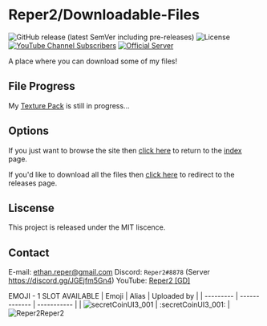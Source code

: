 # Reper2/Downloadable-Files
![GitHub release (latest SemVer including pre-releases)](https://img.shields.io/github/v/release/Reper2/Downloadable-Files?include_prereleases&sort=semver)
![License](https://img.shields.io/github/license/Reper2/Downloadable-Files)
[![YouTube Channel Subscribers](https://img.shields.io/youtube/channel/subscribers/UCofCDfLjs_TkiC-p0-k_9XA?color=%23FF6969&label=Reper2%20%5BGD%5D&logo=youtube&logoColor=%23FF0000&style=flat)](https://www.youtube.com/channel/UCofCDfLjs_TkiC-p0-k_9XA)
[![Official Server](https://img.shields.io/discord/771861170256085023?color=%237289DA&label=Official%20Server&logo=discord)](https://discord.gg/JGEjfm5Gn4)

A place where you can download some of my files!
## File Progress
My [Texture Pack](https://github.com/Reper2/Downloadable-Files/tree/master/Texture%20Pack) is still in progress...
## Options
If you just want to browse the site then [click here](https://reper2.github.io/Downloadable-Files) to return to the [index](https://reper2.github.io/Downloadable-Files/index.md) page.

If you'd like to download all the files then [click here](https://github.com/Reper2/Downloadable-Files/releases) to redirect to the releases page.
## Liscense
This project is released under the MIT liscence.
## Contact
E-mail: [ethan.reper@gmail.com](mailto:ethan.reper@gmail.com)
Discord: `Reper2#8878` (Server https://discord.gg/JGEjfm5Gn4)
YouTube: [Reper2 [GD]](https://www.youtube.com/channel/UCofCDfLjs_TkiC-p0-k_9XA)

EMOJI - 1 SLOT AVAILABLE
| Emoji 	| Alias 		| Uploaded by |
| --------- | ------------- | ----------- |
| ![secretCoinUI3_001](https://github.com/Reper2/Downloadable-Files/blob/master/Discord/Guilds/Reper2verse/Emoji/secretCoinUI3_001.png) | :secretCoinUI3_001: | ![Reper2](https://discord.com/user/771605101550632970)Reper2

